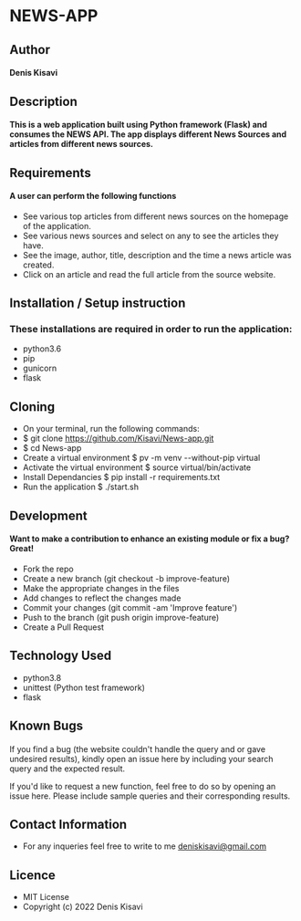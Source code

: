 # NEWS-APP
## Author
#### Denis Kisavi
## Description
#### This is a web application built using Python framework (Flask) and consumes the NEWS API. The app displays different News Sources and articles from different news sources.
## Requirements
#### A user can perform the following functions
* See various top articles from different news sources on the homepage of the application.
* See various news sources and select on any to see the articles they have.
* See the image, author, title, description and the time a news article was created.
* Click on an article and read the full article from the source website.
## Installation / Setup instruction
### These installations are required in order to run the application:
* python3.6
* pip
* gunicorn
* flask
## Cloning
* On your terminal, run the following commands:
* $ git clone https://github.com/Kisavi/News-app.git
* $ cd News-app
* Create a virtual environment $ pv -m venv --without-pip virtual
* Activate the virtual environment $ source virtual/bin/activate
* Install Dependancies $ pip install -r requirements.txt
* Run the application $ ./start.sh
## Development
#### Want to make a contribution to enhance an existing module or fix a bug? Great!
* Fork the repo
* Create a new branch (git checkout -b improve-feature)
* Make the appropriate changes in the files
* Add changes to reflect the changes made
* Commit your changes (git commit -am 'Improve feature')
* Push to the branch (git push origin improve-feature)
* Create a Pull Request
## Technology Used
* python3.8
* unittest (Python test framework)
* flask
## Known Bugs
#### 
If you find a bug (the website couldn't handle the query and or gave undesired results), kindly open an issue here by including your search query and the expected result.

If you'd like to request a new function, feel free to do so by opening an issue here. Please include sample queries and their corresponding results.
## Contact Information
* For any inqueries feel free to write to me deniskisavi@gmail.com
## Licence
* MIT License
* Copyright (c) 2022 Denis Kisavi


